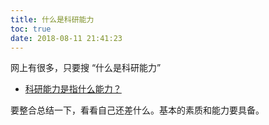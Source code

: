 ```yaml
---
title: 什么是科研能力
toc: true
date: 2018-08-11 21:41:23
---
```



网上有很多，只要搜 “什么是科研能力”


- [科研能力是指什么能力？](https://www.zhihu.com/question/60042037)

要整合总结一下，看看自己还差什么。基本的素质和能力要具备。
